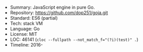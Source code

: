 * Summary:    JavaScript engine in pure Go.
* Repository: https://github.com/dop251/goja.git
* Standard:   ES6 (partial)
* Tech:       stack VM
* Language:   Go
* License:    MIT
* LOC:        46141 (`cloc --fullpath --not_match_f="(?i)(test)" .`)
* Timeline:   2016-
